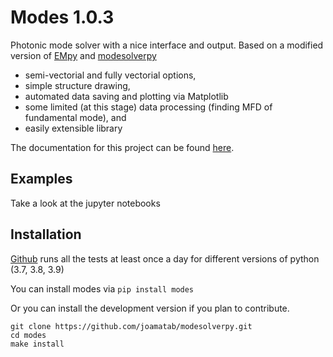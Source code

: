 # Modes 1.0.3

Photonic mode solver with a nice interface and output.
Based on a modified version of [EMpy](https://github.com/lbolla/EMpy) and [modesolverpy](https://github.com/jtambasco/modesolverpy)

- semi-vectorial and fully vectorial options,
- simple structure drawing,
- automated data saving and plotting via Matplotlib
- some limited (at this stage) data processing (finding MFD of fundamental mode), and
- easily extensible library

The documentation for this project can be found [here](http://modes.rtfd.io).

## Examples

Take a look at the jupyter notebooks

## Installation

[Github](https://github.com/joamatab/modesolverpy/actions) runs all the tests at least once a day for different versions of python (3.7, 3.8, 3.9)

You can install modes via `pip install modes`

Or you can install the development version if you plan to contribute.

```
git clone https://github.com/joamatab/modesolverpy.git
cd modes
make install
```
